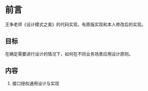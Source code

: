 # 前言
王争老师《设计模式之美》的代码实现，有原版实现和本人修改后的实现。

## 目标
在确定需要进行设计的情况下，如何在不同业务场景应用设计原则。

## 内容
1. 接口授权通用设计与实现







